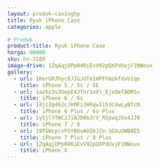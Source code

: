 ```yaml
---
layout: produk-casinghp
title: Ryuk iPhone Case
categories: apple

# Produk
product-title: Ryuk iPhone Case
harga: 90000
sku: hn-3189
image-drive: 1ZqAqjUPp04RiEvV92pQXPdUvjF1NWoux
gallery:
  - url: 1KerGRJhyc8JIGJdTm1HPFYmzkfdvbIqe
    title: iPhone 5 / 5s / SE
  - url: 1azko3v3GepE4JTnr1nVl_EjsOefAOR5u
    title: iPhone 6 / 6s
  - url: 14jzZg462cJkMFzJHRqwI153CVwLyBTcN
    title: iPhone 6 Plus / 6s Plus
  - url: 1ySjlYfBC2J1AJD8bJrV_RGpwqJVx4JJ9
    title: iPhone 7 / 8
  - url: 19TGWcpcxP1YB0xAGQbJZe-SGXuUWB8E5
    title: iPhone 7 Plus / 8 Plus
  - url: 1ZqAqjUPp04RiEvV92pQXPdUvjF1NWoux
    title: iPhone X
---
```


